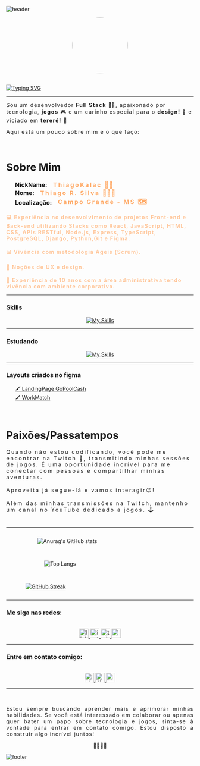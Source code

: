 ![header](https://capsule-render.vercel.app/api?type=waving&color=ff705f&section=header&height=150)
<div align="center">
  <img style="border-radius:50%;" height="150" src="https://avatars.githubusercontent.com/u/106750729?s=400&u=ccda7868c54fe9e383f8f346f80aa46b331b3de5&v=4"  />
</div>
<br>

[![Typing SVG](https://readme-typing-svg.herokuapp.com/?color=ffffff&size=35&center=true&vCenter=true&width=1000&lines=Prazer,+meu+nome+é+Thiago!;Bem+vindo+ao+meu+perfil+GitHub!+:%29;Onde+o+código+ganha+vida++:%29)](https://git.io/typing-svg)

***
<p style="letter-spacing:1.5px;">
  Sou um desenvolvedor <strong>Full Stack</strong> 👨‍💻, apaixonado por tecnologia, <strong>jogos</strong> 🎮 e um carinho especial para o <strong>design!</strong> 🎨 e viciado em <strong>tereré!</strong> 🧉
</p>
<p style="letter-spacing:1.5px;">
  Aqui está um pouco sobre mim e o que faço: 
</p>

<br>

# Sobre Mim
<ul style="list-style:none;">
  <li 
    style="
      display:flex; 
      align-items:center; 
      gap:16px; 
      font-weight:bold;
      font-size:16px;
    ">
      <p style="
          margin: 0;
          padding: 0;  
      "> 
        NickName:
      </p>
      <p 
        style="
          letter-spacing: 3px; 
          color:#ffaa67;
          margin: 0;
          padding: 0 0 1px 0;  
      "> 
        ThiagoKalac <span style="font-size:18px">🤵🏻</span>
      </p>
  </li>
  <li 
    style="
      display:flex; 
      align-items:center; 
      gap:16px; 
      font-weight:bold;
      font-size:16px;
    ">
      <p style="
          margin: 0;
          padding: 0;  
      "> 
        Nome:
      </p>
      <p 
        style="
          letter-spacing: 3px; 
          color:#ffaa67;
          margin: 0;
          padding: 0 0 1px 0;  
      "> 
        Thiago R. Silva <span style="font-size:18px">🙋🏻‍♂️</span>
      </p>
  </li>
  <li 
    style="
      display:flex; 
      align-items:center; 
      gap:16px; 
      font-weight:bold;
      font-size:16px;
    ">
      <p style="
          margin: 0;
          padding: 0;  
      "> 
        Localização:
      </p>
      <p 
        style="
          letter-spacing: 3px; 
          color:#ffaa67;
          margin: 0;
          padding: 0 0 1px 0;  
      "> 
        Campo Grande - MS <span style="font-size:18px">🗺️</span>
      </p>
  </li>
</ul>

<p 
  style="
    letter-spacing:1.5px;
    font-weight:600;
    color: #ffc293;
  ">
    💻 Experiência no desenvolvimento de projetos Front-end e Back-end utilizando Stacks como React, JavaScript, HTML, CSS, APIs RESTful, Node.js, Express, TypeScript, PostgreSQL, Django, Python,Git e Figma. 
</p>
<p 
  style="
    letter-spacing:1.5px;
    font-weight:600;
    color: #ffc293;
    margin-top:18px;
  ">
    📊 Vivência com metodologia Ágeis (Scrum). 
</p>
<p
  style="
    letter-spacing:1.5px;
    font-weight:600;
    color: #ffc293;
    margin-top:18px;
  ">
    🎨 Noções de UX e design. 
</p>
<p
  style="
    letter-spacing:1.5px;
    font-weight:600;
    color: #ffc293;
    margin-top:18px;
  ">
    💼 Experiência de 10 anos com a área administrativa tendo vivência com ambiente corporativo. 
</p>

***
### Skills
<div align="center">

  [![My Skills](https://skillicons.dev/icons?i=html,css,js,jquery,react,styledcomponents,nodejs,py,django,express,postgres,ts,figma,git&perline=7)](https://skillicons.dev)

</div>

***
### Estudando
<div align="center">

  [![My Skills](https://skillicons.dev/icons?i=java,spring,angular,threejs&perline=4)](https://skillicons.dev)

</div>

***
### Layouts criados no figma
<ul style="list-style:none;">
    <li>
      <a href="https://www.figma.com/file/PrdGlIVCBSOUAVxrFMyLoP/GOPOOL.CASH?type=design&node-id=167-2288&t=0w6Yv5DtSj3YsevP-0" target="_blank">
        🖌️ LandingPage GoPoolCash
      </a>
    </li>
    <li>
      <a href="https://www.figma.com/file/PiCrzhY9rbFaBmqRzK5ZOF/projetoFrontEnd?type=design&node-id=0-1&t=TI5mLrGpV02q7Wn7-0" target="_blank">
        🖌️ WorkMatch
      </a>
    </li>
</ul>

<br>

# Paixões/Passatempos
<p 
  style="
    letter-spacing: 3px; 
    /* color:#ffaa67; */
    margin: 0;
    padding: 0 0 1px 0;  
  ">
  Quando não estou codificando, você pode me encontrar na Twitch 👾, transmitindo minhas sessões de jogos. É uma oportunidade incrível para me conectar com pessoas e compartilhar minhas aventuras. 
</p>
<br>
<p 
  style="
    letter-spacing: 3px; 
    /* color:#ffaa67; */
    margin: 0;
    padding: 0 0 1px 0;  
">
  Aproveita já segue-lá e vamos interagir😉!
</p>
<br>
<p 
  style="
    letter-spacing: 3px; 
    /* color:#ffaa67; */
    margin: 0;
    padding: 0 0 1px 0;  
">
  Além das minhas transmissões na Twitch, mantenho um canal no YouTube dedicado a jogos. 🕹️
</p>
<br>

***
<div style="
  display: flex;
  /* align-items: center; */
  justify-content: center;
  flex-wrap: wrap;
  gap: 16px;
">
  <div style="
    width: 100%;
    max-width: 337px;
  " >

  ![Anurag's GitHub stats](https://github-readme-stats.vercel.app/api?username=ThiagoKalac&show_icons=true&theme=great-gatsby)
  
  </div>
  <div style="
    width: 100%;
    max-width: 300px;
  ">

  ![Top Langs](https://github-readme-stats.vercel.app/api/top-langs/?username=ThiagoKalac&layout=compact&theme=great-gatsby)

  </div>

  <div style="
    width: 100%;
    max-width: 400px;
  ">

  [![GitHub Streak](https://streak-stats.demolab.com?user=ThiagoKalac&theme=great-gatsby&border_radius=6&locale=pt_BR&date_format=j%20M%5B%20Y%5D)](https://git.io/streak-stats)
    
  </div>



</div>


***
### Me siga nas redes:
<br>
<div align="center">
  <a href="https://www.linkedin.com/in/thiagorodriguessilva1994/" target="_blank">
    <img src="https://img.shields.io/static/v1?message=LinkedIn&logo=linkedin&label=&color=0077B5&logoColor=white&labelColor=&style=for-the-badge" height="25" alt="linkedin logo"  />
  </a>
  <a href="https://www.instagram.com/thiagokalac/" taerget="_blank">
     <img src="https://img.shields.io/badge/Instagram-%23E4405F.svg?style=for-the-badge&logo=Instagram&logoColor=white" height="25" alt="instragam logo"/>
  </a>
  <a href="https://www.twitch.tv/thiagokalac" taerget="_blank">
     <img src="https://img.shields.io/badge/Twitch-9146FF?style=for-the-badge&logo=twitch&logoColor=white" height="25" alt="twitch logo"/>
  </a>
  <a href="https://www.youtube.com/@thiagokalac" taerget="_blank">
     <img src="https://img.shields.io/badge/YouTube-FF0000?style=for-the-badge&logo=youtube&logoColor=white" height="25" alt="youtube logo"/>
  </a>
</div>
<hr>

### Entre em contato comigo:
<br>
<div align="center">
  <a href="https://kenzieacademybrasil.slack.com/team/U03DYEHJLNR">
    <img src="https://img.shields.io/badge/Slack-4A154B?style=for-the-badge&logo=slack&logoColor=white" height="25" alt="slack logo"/>
  </a>
  <a href="https://discord.gg/kkVJ5fZt">
    <img src="https://img.shields.io/badge/Discord-5865F2?style=for-the-badge&logo=discord&logoColor=white" height="25" alt="discord logo"/>
  </a>
  <a href="mailto:thiago.rds@outlook.com.br">
    <img src="https://img.shields.io/badge/Outlook-0078D4?style=for-the-badge&logo=microsoft-outlook&logoColor=white" height="25" alt="outlook logo"/>
  </a>
</div>

***
<br>

  <p style="
  letter-spacing:1.5px;
  text-align:justify;
">
    Estou sempre buscando aprender mais e aprimorar minhas habilidades. Se você está interessado em colaborar ou apenas quer bater um papo sobre tecnologia e jogos, sinta-se à vontade para entrar em contato comigo. Estou disposto a construir algo incrível juntos! 
  </p>
  <p align="center">👨‍💻😊🚀</p>






![footer](https://capsule-render.vercel.app/api?type=waving&color=ff705f&section=footer&height=150)